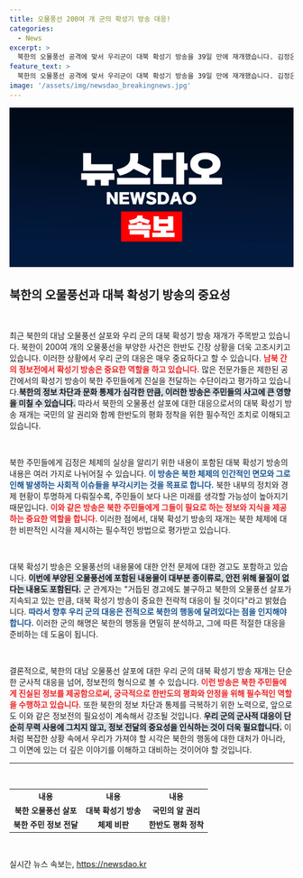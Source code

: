 ```yaml
---
title: 오물풍선 200여 개 군의 확성기 방송 대응!
categories:
  - News
excerpt: >
  북한의 오물풍선 공격에 맞서 우리군이 대북 확성기 방송을 39일 만에 재개했습니다. 김정은 체제의 실상을 전하며 다시금 전열을 강화한 군의 대응에 귀추가 주목됩니다!
feature_text: >
  북한의 오물풍선 공격에 맞서 우리군이 대북 확성기 방송을 39일 만에 재개했습니다. 김정은 체제의 실상을 전하며 다시금 전열을 강화한 군의 대응에 귀추가 주목됩니다!
image: '/assets/img/newsdao_breakingnews.jpg'
---
```


<p><img src="/assets/img/newsdao_breakingnews.jpg" alt="flaretime 속보" /></p>

<h2 data-ke-size="size26">북한의 오물풍선과 대북 확성기 방송의 중요성</h2>

<p data-ke-size="size16">&nbsp;</p>

<p>최근 북한의 대남 오물풍선 살포와 우리 군의 대북 확성기 방송 재개가 주목받고 있습니다. 북한이 200여 개의 오물풍선을 부양한 사건은 한반도 긴장 상황을 더욱 고조시키고 있습니다. 이러한 상황에서 우리 군의 대응은 매우 중요하다고 할 수 있습니다. <b><span style="color: #ee2323;">남북 간의 정보전에서 확성기 방송은 중요한 역할을 하고 있습니다.</span></b> 많은 전문가들은 제한된 공간에서의 확성기 방송이 북한 주민들에게 진실을 전달하는 수단이라고 평가하고 있습니다.<b><span style="background-color: #21538527;">북한의 정보 차단과 문화 통제가 심각한 만큼, 이러한 방송은 주민들의 사고에 큰 영향을 미칠 수 있습니다.</span></b> 따라서 북한의 오물풍선 살포에 대한 대응으로서의 대북 확성기 방송 재개는 국민의 알 권리와 함께 한반도의 평화 정착을 위한 필수적인 조치로 이해되고 있습니다.</p></p>

<p data-ke-size="size16">&nbsp;</p>

<p>북한 주민들에게 김정은 체제의 실상을 알리기 위한 내용이 포함된 대북 확성기 방송의 내용은 여러 가지로 나뉘어질 수 있습니다. <b><span style="color: #1a5490;">이 방송은 북한 체제의 인간적인 면모와 그로 인해 발생하는 사회적 이슈들을 부각시키는 것을 목표로 합니다.</span></b> 북한 내부의 정치와 경제 현황이 투명하게 다뤄질수록, 주민들이 보다 나은 미래를 생각할 가능성이 높아지기 때문입니다. <b><span style="color: #ee2323;">이와 같은 방송은 북한 주민들에게 그들이 필요로 하는 정보와 지식을 제공하는 중요한 역할을 합니다.</span></b> 이러한 점에서, 대북 확성기 방송의 재개는 북한 체제에 대한 비판적인 시각을 제시하는 필수적인 방법으로 평가받고 있습니다.</p></p>

<p data-ke-size="size16">&nbsp;</p>

<p>대북 확성기 방송은 오물풍선의 내용물에 대한 안전 문제에 대한 경고도 포함하고 있습니다. <b><span style="background-color: #21538527;">이번에 부양된 오물풍선에 포함된 내용물이 대부분 종이류로, 안전 위해 물질이 없다는 내용도 포함된다.</span></b> 군 관계자는 "거듭된 경고에도 불구하고 북한의 오물풍선 살포가 지속되고 있는 만큼, 대북 확성기 방송이 중요한 전략적 대응이 될 것이다"라고 밝혔습니다. <b><span style="color: #1a5490;">따라서 향후 우리 군의 대응은 전적으로 북한의 행동에 달려있다는 점을 인지해야 합니다.</span></b> 이러한 군의 해명은 북한의 행동을 면밀히 분석하고, 그에 따른 적절한 대응을 준비하는 데 도움이 됩니다.</p></p>

<p data-ke-size="size16">&nbsp;</p>

<p>결론적으로, 북한의 대남 오물풍선 살포에 대한 우리 군의 대북 확성기 방송 재개는 단순한 군사적 대응을 넘어, 정보전의 형식으로 볼 수 있습니다. <b><span style="color: #ee2323;">이런 방송은 북한 주민들에게 진실된 정보를 제공함으로써, 궁극적으로 한반도의 평화와 안정을 위해 필수적인 역할을 수행하고 있습니다.</span></b> 또한 북한의 정보 차단과 통제를 극복하기 위한 노력으로, 앞으로도 이와 같은 정보전의 필요성이 계속해서 강조될 것입니다. <b><span style="background-color: #21538527;">우리 군의 군사적 대응이 단순히 무력 사용에 그치지 않고, 정보 전달의 중요성을 인식하는 것이 더욱 필요합니다.</span></b> 이처럼 복잡한 상황 속에서 우리가 가져야 할 시각은 북한의 행동에 대한 대처가 아니라, 그 이면에 있는 더 깊은 이야기를 이해하고 대비하는 것이어야 할 것입니다.</p></p>

<hr />

<p data-ke-size="size16">&nbsp;</p>

<table style="width:100%; border-collapse:collapse;">
    <tr>
        <td style="text-align: center; height: 17px;"><b>내용</b></td>
        <td style="text-align: center; height: 17px;"><b>내용</b></td>
        <td style="text-align: center; height: 17px;"><b>내용</b></td>
    </tr>
    <tr>
        <td style="text-align: center; height: 17px;"><b>북한 오물풍선 살포</b></td>
        <td style="text-align: center; height: 17px;"><b>대북 확성기 방송</b></td>
        <td style="text-align: center; height: 17px;"><b>국민의 알 권리</b></td>
    </tr>
    <tr>
        <td style="text-align: center; height: 17px;"><b>북한 주민 정보 전달</b></td>
        <td style="text-align: center; height: 17px;"><b>체제 비판</b></td>
        <td style="text-align: center; height: 17px;"><b>한반도 평화 정착</b></td>
    </tr>
</table>

<p data-ke-size="size16">&nbsp;</p>
실시간 뉴스 속보는, <a href="https://newsdao.kr" rel="dofollow">https://newsdao.kr</a>


